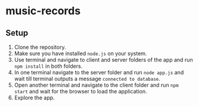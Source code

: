 # music-records

## Setup

1. Clone the repository.
2. Make sure you have installed `node.js` on your system.
3. Use terminal and navigate to client and server folders of the app and run
   `npm install` in both folders.
4. In one terminal navigate to the server folder and run `node app.js` and wait
   till terminal outputs a message `connected to database`.
5. Open another terminal and navigate to the client folder and run `npm start`
   and wait for the browser to load the application.
6. Explore the app.
